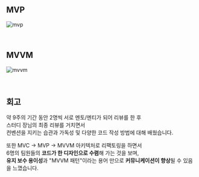 ## MVP

![mvp](https://user-images.githubusercontent.com/49490139/71641879-efc4b380-2ce5-11ea-8f3d-9b57962ee3c0.png)

</br>

## MVVM

![mvvm](https://user-images.githubusercontent.com/49490139/71641884-fd7a3900-2ce5-11ea-89e6-2a0473c10fca.png)

</br>

## 회고

약 9주의 기간 동안 2명씩 서로 멘토/멘티가 되어 리뷰를 한 후 </br>
스터디 장님의 최종 리뷰를 거치면서 </br>
컨벤션을 지키는 습관과 가독성 및 다양한 코드 작성 방법에 대해 배웠습니다.

또한 MVC -> MVP -> MVVM 아키텍처로 리팩토링을 하면서 </br>
6명의 팀원들의 **코드가 한 디자인으로 수렴**해 가는 것을 보며, </br>
**유지 보수 용이성**과 "MVVM 패턴"이라는 용어 만으로 **커뮤니케이션이 향상**될 수 있음을 느꼈습니다.
